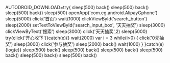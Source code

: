 AUTODROID_DOWNLOAD=try{
sleep(500)
back()
sleep(500)
back()
sleep(500)
back()
sleep(500)
openApp('com.eg.android.AlipayGphone')
sleep(5000)
click('首页')
wait(1000)
clickViewById('search_button')
sleep(2000)
setTextToViewById('search_input_box', '天天抽奖')
sleep(3000)
clickViewByText('搜索')
sleep(3000)
click('天天抽奖',2)
sleep(5000)
try{click('开心收下')}catch(e){}
wait(2000)
var i = 3
while(i>0) {
click('0元抽奖')
sleep(3000)
click('参与抽奖')
sleep(2000)
back()
wait(1000)
}
}catch(e){log(e)}
sleep(500)
back()
sleep(500)
back()
sleep(500)
back()
sleep(500)
back()
sleep(500)
back()
sleep(500)
back()
